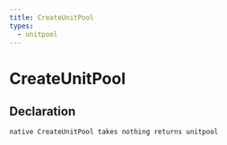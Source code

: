 ```yaml
---
title: CreateUnitPool
types:
  - unitpool
---
```


# CreateUnitPool

## Declaration

```
native CreateUnitPool takes nothing returns unitpool
```